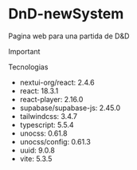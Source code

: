 # DnD-newSystem
Pagina web para una partida de D&amp;D

>[!IMPORTANT]
> Tecnologias
- nextui-org/react: 2.4.6
- react: 18.3.1
- react-player: 2.16.0
- supabase/supabase-js: 2.45.0
- tailwindcss: 3.4.7
- typescript: 5.5.4
- unocss: 0.61.8
- unocss/config: 0.61.3
- uuid: 9.0.8
- vite: 5.3.5
